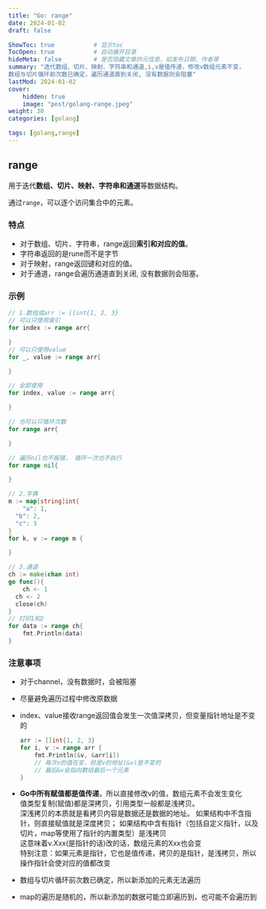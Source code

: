 ```yaml
---
title: "Go: range"
date: 2024-01-02
draft: false

ShowToc: true           # 显示toc
TocOpen: true           # 自动展开目录
hideMeta: false         # 是否隐藏文章的元信息，如发布日期、作者等
summary: "迭代数组、切片、映射、字符串和通道,i,v是值传递，修改v数组元素不变，
数组与切片循环前次数已确定，遍历通道直到关闭, 没有数据则会阻塞"
lastMod: 2024-01-02
cover:
    hidden: true
    image: "post/golang-range.jpeg"
weight: 30
categories: [golang]

tags: [golang,range]
---
```


## range

用于迭代**数组、切片、映射、字符串和通道**等数据结构。

通过`range`，可以逐个访问集合中的元素。

### 特点

- 对于数组、切片、字符串，range返回**索引和对应的值**。
- 字符串返回的是rune而不是字节
- 对于映射，range返回键和对应的值。
- 对于通道，range会遍历通道直到关闭, 没有数据则会阻塞。

### 示例

```go
// 1.数组或arr := []int{1, 2, 3}
// 可以只使用索引
for index := range arr{

}
// 可以只使用value
for _, value := range arr{

}

// 全部使用
for index, value := range arr{

}

// 也可以只循环次数
for range arr{

}

// 遍历nil也不报错， 循环一次也不执行
for range nil{

}

// 2.字典
m := map[string]int{
    "a": 1,
  "b": 2,
  "c": 3
}
for k, v := range m {

}

// 3.通道
ch := make(chan int)
go func(){
    ch <- 1
  ch <- 2
  close(ch)
}
// 打印1和2
for data := range ch{
    fmt.Println(data)
}
```

### 注意事项

* 对于channel，没有数据时，会被阻塞

* 尽量避免遍历过程中修改原数据

* index、value接收range返回值会发生一次值深拷贝，但变量指针地址是不变的
  
  ```go
  arr := []int{1, 2, 3}
  for i, v := range arr {
      fmt.Println(&v, &arr[i])
      // 每次v的值在变，但是v的地址(&v)是不变的
      // 最后&v会指向数组最后一个元素
  }
  ```

* **Go中所有赋值都是值传递**，所以直接修改v的值，数组元素不会发生变化  
  值类型复制(赋值)都是深拷贝，引用类型一般都是浅拷贝。  
  深浅拷贝的本质就是看拷贝内容是数据还是数据的地址。
  如果结构中不含指针，则直接赋值就是深度拷贝；
  如果结构中含有指针（包括自定义指针，以及切片，map等使用了指针的内置类型）是浅拷贝  
  这意味着v.Xxx(是指针的话)改的话，数组元素的Xxx也会变  
  特别注意：如果元素是指针，它也是值传递，拷贝的是指针，是浅拷贝，所以操作指针会使对应的值都改变

* 数组与切片循环前次数已确定，所以新添加的元素无法遍历

* map的遍历是随机的，所以新添加的数据可能立即遍历到，也可能不会遍历到
